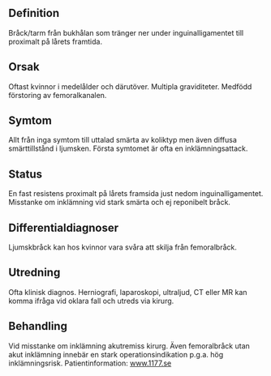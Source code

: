 ## Definition

Bråck/tarm från bukhålan som tränger ner under inguinalligamentet till proximalt på lårets framtida.

## Orsak

Oftast kvinnor i medelålder och därutöver. Multipla graviditeter. Medfödd förstoring av femoralkanalen.

## Symtom

Allt från inga symtom till uttalad smärta av koliktyp men även diffusa smärttillstånd i ljumsken. Första symtomet är ofta en inklämningsattack.

## Status

En fast resistens proximalt på lårets framsida just nedom inguinalligamentet. Misstanke om inklämning vid stark smärta och ej reponibelt bråck.

## Differentialdiagnoser

Ljumskbråck kan hos kvinnor vara svåra att skilja från femoralbråck.

## Utredning

Ofta klinisk diagnos. Herniografi, laparoskopi, ultraljud, CT eller MR kan komma ifråga vid oklara fall och utreds via kirurg.

## Behandling

Vid misstanke om inklämning akutremiss kirurg. Även femoralbråck utan akut inklämning innebär en stark operationsindikation p.g.a. hög inklämningsrisk.
Patientinformation: www.1177.se

